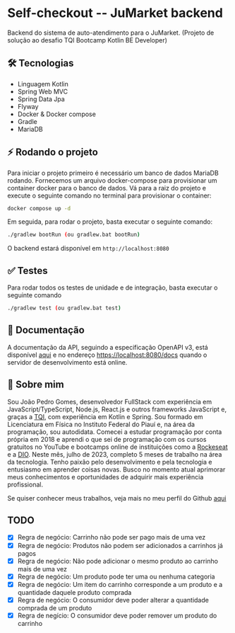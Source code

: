 # Self-checkout -- JuMarket backend

Backend do sistema de auto-atendimento para o JuMarket. (Projeto de solução ao desafio TQI Bootcamp Kotlin BE Developer)

## :hammer_and_wrench: Tecnologias

- Linguagem Kotlin
- Spring Web MVC
- Spring Data Jpa
- Flyway
- Docker & Docker compose
- Gradle
- MariaDB

## :zap: Rodando o projeto

Para iniciar o projeto primeiro é necessário um banco de dados MariaDB rodando. Fornecemos um arquivo
docker-compose para provisionar um container docker para o banco de dados. Vá para a raiz do projeto e
execute o seguinte comando no terminal para provisionar o container:

```sh
docker compose up -d
```

Em seguida, para rodar o projeto, basta executar o seguinte comando:

```sh
./gradlew bootRun (ou gradlew.bat bootRun)
```

O backend estará disponível em `http://localhost:8080`

## :white_check_mark: Testes

Para rodar todos os testes de unidade e de integração, basta executar o seguinte comando

```sh
./gradlew test (ou gradlew.bat test)
```

## :memo: Documentação

A documentação da API, seguindo a especificação OpenAPI v3, está disponível [aqui](./docs/api-docs.json) e no endereço [https://localhost:8080/docs](https://localhost:8080/docs)
quando o servidor de desenvolvimento está online.

## :camera_flash: Sobre mim

Sou João Pedro Gomes, desenvolvedor FullStack com experiência em JavaScript/TypeScript, Node.js, React.js e outros frameworks JavaScript e, graças a
[TQI](https://www.tqi.com.br/), com experiência em Kotlin e Spring. Sou formado em Licenciatura em Física no Instituto Federal do Piauí e, na
área da programação, sou autodidata. Comecei a estudar programação por conta própria em 2018 e aprendi o que sei de programação com os cursos gratuitos no YouTube e bootcamps online de instituições como
a [Rockeseat](https://www.rocketseat.com.br/) e a [DIO](https://www.dio.me). Neste mês, julho de 2023, completo 5 meses de trabalho na área da
tecnologia. Tenho paixão pelo desenvolvimento e pela tecnologia e entusiasmo em aprender coisas novas. Busco no momento atual aprimorar meus
conhecimentos e oportunidades de adquirir mais experiência profissional.

Se quiser conhecer meus trabalhos, veja mais no meu perfil do Github [aqui](https://github.com/JP-Go)

## TODO

- [x] Regra de negócio: Carrinho não pode ser pago mais de uma vez
- [x] Regra de negócio: Produtos não podem ser adicionados a carrinhos já pagos
- [x] Regra de negócio: Não pode adicionar o mesmo produto ao carrinho mais de uma vez
- [x] Regra de negócio: Um produto pode ter uma ou nenhuma categoria
- [x] Regra de negócio: Um item do carrinho corresponde a um produto e a quantidade daquele produto comprada
- [x] Regra de negócio: O consumidor deve poder alterar a quantidade comprada de um produto
- [x] Regra de negício: O consumidor deve poder remover um produto do carrinho
